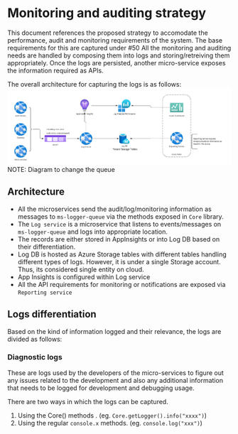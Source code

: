 # Monitoring and auditing strategy
This document references the proposed strategy to accomodate the performance, audit and monitoring requirements of the system. The base requirements for this are captured under 
#50 
All the monitoring and auditing needs are handled by composing them into logs and storing/retreiving them appropriately. Once the logs are persisted, another micro-service exposes the information 
required as APIs.

The overall architecture for capturing the logs is as follows:
![Log architectue](./.assets/monitoring-architecture.jpg)
NOTE: Diagram to change the queue
## Architecture
- All the microservices send the audit/log/monitoring information as messages to `ms-logger-queue` via the methods exposed in `Core` library.
- The `Log service` is a microservice that listens to events/messages on `ms-logger-queue` and logs into appropriate location.
- The records are either stored in AppInsights or into Log DB based on their differentiation. 
- Log DB is hosted as Azure Storage tables with different tables handling different types of logs. However, it is under a single Storage account. Thus, its considered single entity on cloud.
- App Insights is configured within Log service
- All the API requirements for monitoring or notifications are exposed via `Reporting service`



## Logs differentiation
Based on the kind of information logged and their relevance, the logs are divided as follows:

### Diagnostic logs 
These are logs used by the developers of the micro-services to figure out any issues related to the development and also any additional information that needs to be logged 
for development and debugging usage.

There are two ways in which the logs can be captured.
1. Using the Core() methods . (eg. `Core.getLogger().info("xxxx")`)
2. Using the regular `console.x` methods. (eg. `console.log("xxx")`)